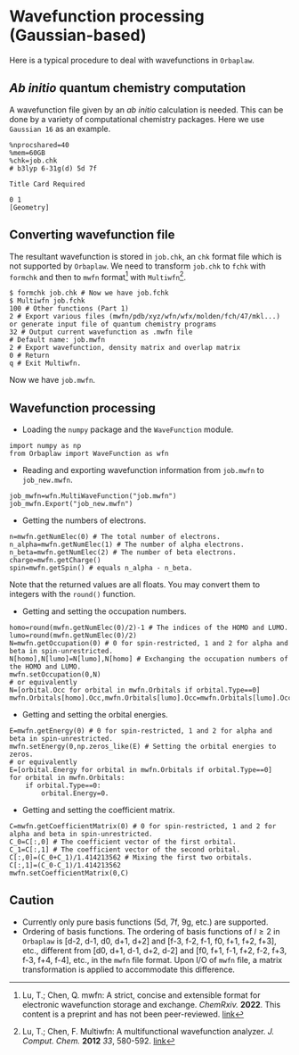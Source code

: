 # Wavefunction processing (Gaussian-based)

Here is a typical procedure to deal with wavefunctions in `Orbaplaw`.

## *Ab initio* quantum chemistry computation
A wavefunction file given by an *ab initio* calculation is needed.
This can be done by a variety of computational chemistry packages.
Here we use `Gaussian 16` as an example.
```
%nprocshared=40
%mem=60GB
%chk=job.chk
# b3lyp 6-31g(d) 5d 7f

Title Card Required

0 1
[Geometry]
```

## Converting wavefunction file
The resultant wavefunction is stored in `job.chk`, an `chk` format file which is not supported by `Orbaplaw`.
We need to transform `job.chk` to `fchk` with `formchk` and then to `mwfn` format[^mwfn] with `Multiwfn`[^multiwfn].

```
$ formchk job.chk # Now we have job.fchk
$ Multiwfn job.fchk
100 # Other functions (Part 1)
2 # Export various files (mwfn/pdb/xyz/wfn/wfx/molden/fch/47/mkl...) or generate input file of quantum chemistry programs
32 # Output current wavefunction as .mwfn file
# Default name: job.mwfn
2 # Export wavefunction, density matrix and overlap matrix
0 # Return
q # Exit Multiwfn.
```
Now we have `job.mwfn`.

## Wavefunction processing

+ Loading the `numpy` package and the `WaveFunction` module.
```
import numpy as np
from Orbaplaw import WaveFunction as wfn
```

+ Reading and exporting wavefunction information from `job.mwfn` to `job_new.mwfn`.
```
job_mwfn=wfn.MultiWaveFunction("job.mwfn")
job_mwfn.Export("job_new.mwfn")
```

+ Getting the numbers of electrons.
```
n=mwfn.getNumElec(0) # The total number of electrons.
n_alpha=mwfn.getNumElec(1) # The number of alpha electrons.
n_beta=mwfn.getNumElec(2) # The number of beta electrons.
charge=mwfn.getCharge()
spin=mwfn.getSpin() # equals n_alpha - n_beta.
```
Note that the returned values are all floats. You may convert them to integers with the `round()` function.

+ Getting and setting the occupation numbers.
```
homo=round(mwfn.getNumElec(0)/2)-1 # The indices of the HOMO and LUMO.
lumo=round(mwfn.getNumElec(0)/2)
N=mwfn.getOccupation(0) # 0 for spin-restricted, 1 and 2 for alpha and beta in spin-unrestricted.
N[homo],N[lumo]=N[lumo],N[homo] # Exchanging the occupation numbers of the HOMO and LUMO.
mwfn.setOccupation(0,N)
# or equivalently
N=[orbital.Occ for orbital in mwfn.Orbitals if orbital.Type==0]
mwfn.Orbitals[homo].Occ,mwfn.Orbitals[lumo].Occ=mwfn.Orbitals[lumo].Occ,mwfn.Orbitals[homo].Occ
```

+ Getting and setting the orbital energies.
```
E=mwfn.getEnergy(0) # 0 for spin-restricted, 1 and 2 for alpha and beta in spin-unrestricted.
mwfn.setEnergy(0,np.zeros_like(E) # Setting the orbital energies to zeros.
# or equivalently
E=[orbital.Energy for orbital in mwfn.Orbitals if orbital.Type==0]
for orbital in mwfn.Orbitals:
	if orbital.Type==0:
		orbital.Energy=0.
```

+ Getting and setting the coefficient matrix.
```
C=mwfn.getCoefficientMatrix(0) # 0 for spin-restricted, 1 and 2 for alpha and beta in spin-unrestricted.
C_0=C[:,0] # The coefficient vector of the first orbital.
C_1=C[:,1] # The coefficient vector of the second orbital.
C[:,0]=(C_0+C_1)/1.414213562 # Mixing the first two orbitals.
C[:,1]=(C_0-C_1)/1.414213562
mwfn.setCoefficientMatrix(0,C)
```

## Caution
+ Currently only pure basis functions (5d, 7f, 9g, etc.) are supported.
+ Ordering of basis functions.
The ordering of basis functions of $l \ge 2$ in `Orbaplaw` is [d-2, d-1, d0, d+1, d+2] and [f-3, f-2, f-1, f0, f+1, f+2, f+3], etc., different from [d0, d+1, d-1, d+2, d-2] and [f0, f+1, f-1, f+2, f-2, f+3, f-3, f+4, f-4], etc., in the `mwfn` file format.
Upon I/O of `mwfn` file, a matrix transformation is applied to accommodate this difference.


[^multiwfn]: Lu, T.; Chen, F. Multiwfn: A multifunctional wavefunction analyzer. *J. Comput. Chem.* **2012** *33*, 580-592. [link](https://doi.org/10.1002/jcc.22885)
[^mwfn]: Lu, T.; Chen, Q. mwfn: A strict, concise and extensible format for electronic wavefunction storage and exchange. *ChemRxiv.* **2022**. This content is a preprint and has not been peer-reviewed. [link](https://doi.org/10.26434/chemrxiv-2021-lt04f-v6)